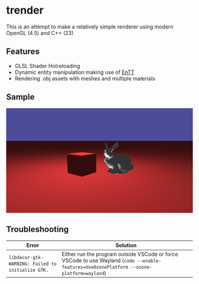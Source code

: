 # trender

This is an attempt to make a relatively simple renderer using modern OpenGL (4.5) and C++ (23)

## Features

- GLSL Shader Hotreloading
- Dynamic entity manipulation making use of [EnTT](https://github.com/skypjack/entt)
- Rendering .obj assets with meshes and multiple materials

## Sample

![sample](./sample.png)

## Troubleshooting

| Error | Solution |
| --- | --- |
| `libdecor-gtk-WARNING: Failed to initialize GTK.` | Either run the program outside VSCode or force VSCode to use Wayland (`code --enable-features=UseOzonePlatform --ozone-platform=wayland`) |
